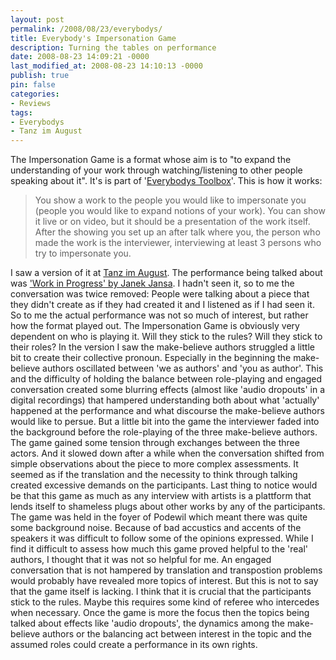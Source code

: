 ```yaml
---
layout: post
permalink: /2008/08/23/everybodys/
title: Everybody's Impersonation Game
description: Turning the tables on performance
date: 2008-08-23 14:09:21 -0000
last_modified_at: 2008-08-23 14:10:13 -0000
publish: true
pin: false
categories:
- Reviews
tags:
- Everybodys
- Tanz im August
---
```

The Impersonation Game is a format whose aim is to "to expand the understanding of your work through watching/listening to other people speaking about it". It's is part of '[Everybodys Toolbox](https://everybodystoolbox.net/?q=node/39 "Everybodys Toolbox: The Impersonation Game")'. This is how it works:

> You show a work to the people you would like to impersonate you (people you would like to expand notions of your work). You can show it live or on video, but it should be a presentation of the work itself. After the showing you set up an after talk where you, the person who made the work is the interviewer, interviewing at least 3 persons who try to impersonate you.

I saw a version of it at [Tanz im August](https://www.tanzimaugust.de/2008/seiten/sommerbar1.html#everybodys "Tanz im August: Impersonation Game"). The performance being talked about was ['Work in Progress' by Janek Jansa](https://www.tanzimaugust.de/2008/seiten/kuenstler/jansa.html "Tanz im August: Work in Progress"). I hadn't seen it, so to me the conversation was twice removed: People were talking about a piece that they didn't create as if they had created it and I listened as if I had seen it. So to me the actual performance was not so much of interest, but rather how the format played out. The Impersonation Game is obviously very dependent on who is playing it. Will they stick to the rules? Will they stick to their roles? In the version I saw the make-believe authors struggled a little bit to create their collective pronoun. Especially in the beginning the make-believe authors oscillated between 'we as authors' and 'you as author'. This and the difficulty of holding the balance between role-playing and engaged conversation created some blurring effects (almost like 'audio dropouts' in a digital recordings) that hampered understanding both about what 'actually' happened at the performance and what discourse the make-believe authors would like to persue. But a little bit into the game the interviewer faded into the background before the role-playing of the three make-believe authors. The game gained some tension through exchanges between the three actors. And it slowed down after a while when the conversation shifted from simple observations about the piece to more complex assessments. It seemed as if the translation and the necessity to think through talking created excessive demands on the participants. Last thing to notice would be that this game as much as any interview with artists is a plattform that lends itself to shameless plugs about other works by any of the participants. The game was held in the foyer of Podewil which meant there was quite some background noise. Because of bad accustics and accents of the speakers it was difficult to follow some of the opinions expressed. While I find it difficult to assess how much this game proved helpful to the 'real' authors, I thought that it was not so helpful for me. An engaged conversation that is not hampered by translation and transpostion problems would probably have revealed more topics of interest. But this is not to say that the game itself is lacking. I think that it is crucial that the participants stick to the rules. Maybe this requires some kind of referee who intercedes when necessary. Once the game is more the focus then the topics being talked about effects like 'audio dropouts', the dynamics among the make-believe authors or the balancing act between interest in the topic and the assumed roles could create a performance in its own rights.
